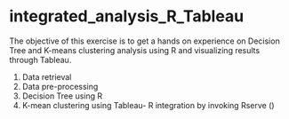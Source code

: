 # integrated_analysis_R_Tableau
The objective of this exercise is to get a hands on experience on Decision Tree and K-means clustering analysis using R and visualizing results through Tableau.
1) Data retrieval
2) Data pre-processing
3) Decision Tree using R
4) K-mean clustering using Tableau- R integration by invoking Rserve ()
